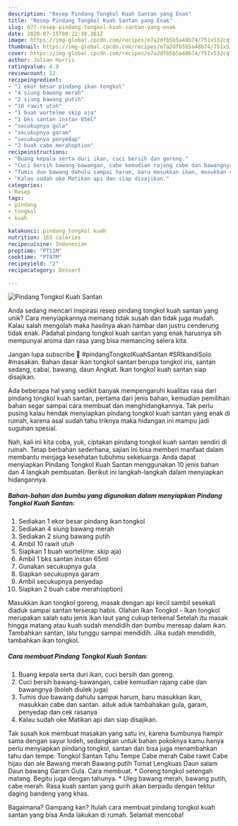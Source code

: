 ```yaml
---
description: "Resep Pindang Tongkol Kuah Santan yang Enak"
title: "Resep Pindang Tongkol Kuah Santan yang Enak"
slug: 677-resep-pindang-tongkol-kuah-santan-yang-enak
date: 2020-07-15T08:22:38.361Z
image: https://img-global.cpcdn.com/recipes/e7a2dfb5b5a48b74/751x532cq70/pindang-tongkol-kuah-santan-foto-resep-utama.jpg
thumbnail: https://img-global.cpcdn.com/recipes/e7a2dfb5b5a48b74/751x532cq70/pindang-tongkol-kuah-santan-foto-resep-utama.jpg
cover: https://img-global.cpcdn.com/recipes/e7a2dfb5b5a48b74/751x532cq70/pindang-tongkol-kuah-santan-foto-resep-utama.jpg
author: Julian Harris
ratingvalue: 4.9
reviewcount: 12
recipeingredient:
- "1 ekor besar pindang ikan tongkol"
- "4 siung bawang merah"
- "2 siung bawang putih"
- "10 rawit utuh"
- "1 buah wortelme skip aja"
- "1 bks santan instan 65ml"
- "secukupnya gula"
- "secukupnya garam"
- "secukupnya penyedap"
- "2 buah cabe merahoption"
recipeinstructions:
- "Buang kepala serta duri ikan, cuci bersih dan goreng."
- "Cuci bersih bawang-bawangan, cabe kemudian rajang cabe dan bawangnya (boleh diulek juga)"
- "Tumis duo bawang dahulu sampai harum, baru masukkan ikan, masukkan cabe dan santan. aduk aduk tambahakan gula, garam, penyedap dan cek rasanya"
- "Kalau sudah oke Matikan api dan siap disajikan."
categories:
- Resep
tags:
- pindang
- tongkol
- kuah

katakunci: pindang tongkol kuah 
nutrition: 163 calories
recipecuisine: Indonesian
preptime: "PT11M"
cooktime: "PT47M"
recipeyield: "2"
recipecategory: Dessert

---
```



![Pindang Tongkol Kuah Santan](https://img-global.cpcdn.com/recipes/e7a2dfb5b5a48b74/751x532cq70/pindang-tongkol-kuah-santan-foto-resep-utama.jpg)

Anda sedang mencari inspirasi resep pindang tongkol kuah santan yang unik? Cara menyiapkannya memang tidak susah dan tidak juga mudah. Kalau salah mengolah maka hasilnya akan hambar dan justru cenderung tidak enak. Padahal pindang tongkol kuah santan yang enak harusnya sih mempunyai aroma dan rasa yang bisa memancing selera kita.

Jangan lupa subscribe 🙏 #pindangTongkolKuahSantan #SRIkandiSolo #masakan. Bahan dasar ikan tongkol santan berupa tongkol iris, santan sedang, cabai, bawang, daun Angkat. Ikan tongkol kuah santan siap disajikan.

Ada beberapa hal yang sedikit banyak mempengaruhi kualitas rasa dari pindang tongkol kuah santan, pertama dari jenis bahan, kemudian pemilihan bahan segar sampai cara membuat dan menghidangkannya. Tak perlu pusing kalau hendak menyiapkan pindang tongkol kuah santan yang enak di rumah, karena asal sudah tahu triknya maka hidangan ini mampu jadi suguhan spesial.


Nah, kali ini kita coba, yuk, ciptakan pindang tongkol kuah santan sendiri di rumah. Tetap berbahan sederhana, sajian ini bisa memberi manfaat dalam membantu menjaga kesehatan tubuhmu sekeluarga. Anda dapat menyiapkan Pindang Tongkol Kuah Santan menggunakan 10 jenis bahan dan 4 langkah pembuatan. Berikut ini langkah-langkah dalam menyiapkan hidangannya.

<!--inarticleads1-->

##### Bahan-bahan dan bumbu yang digunakan dalam menyiapkan Pindang Tongkol Kuah Santan:

1. Sediakan 1 ekor besar pindang ikan tongkol
1. Sediakan 4 siung bawang merah
1. Sediakan 2 siung bawang putih
1. Ambil 10 rawit utuh
1. Siapkan 1 buah wortel(me: skip aja)
1. Ambil 1 bks santan instan 65ml
1. Gunakan secukupnya gula
1. Siapkan secukupnya garam
1. Ambil secukupnya penyedap
1. Siapkan 2 buah cabe merah(option)


Masukkan ikan tongkol goreng, masak dengan api kecil sambil sesekali diaduk sampai santan terserap habis. Olahan Ikan Tongkol - Ikan tongkol merupakan salah satu jenis ikan laut yang cukup terkenal Setelah itu masak hingga matang atau kuah sudah mendidih dan bumbu meresap dalam ikan. Tambahkan santan, lalu tunggu sampai mendidih. Jika sudah mendidih, tambahkan ikan tongkol. 

<!--inarticleads2-->

##### Cara membuat Pindang Tongkol Kuah Santan:

1. Buang kepala serta duri ikan, cuci bersih dan goreng.
1. Cuci bersih bawang-bawangan, cabe kemudian rajang cabe dan bawangnya (boleh diulek juga)
1. Tumis duo bawang dahulu sampai harum, baru masukkan ikan, masukkan cabe dan santan. aduk aduk tambahakan gula, garam, penyedap dan cek rasanya
1. Kalau sudah oke Matikan api dan siap disajikan.


Tak susah kok membuat masakan yang satu ini, karena bumbunya hampir sama dengan sayur lodeh, sedangkan untuk bahan pokoknya kamu hanya perlu menyiapkan pindang tongkol, santan dan bisa juga menambahkan tahu dan tempe. Tongkol Santan Tahu Tempe Cabe merah Cabe rawit Cabe hijau dan ale Bawang merah Bawang putih Tomat Lengkuas Daun salam Daun bawang Garam Gula. Cara membuat. * Goreng tongkol setengah matang. Begitu juga dengan tahunya. * Uleg bawang merah, bawang putih, cabe merah. Rasa kuah santan yang gurih akan berpadu dengan tektur daging bandeng yang khas. 

Bagaimana? Gampang kan? Itulah cara membuat pindang tongkol kuah santan yang bisa Anda lakukan di rumah. Selamat mencoba!
